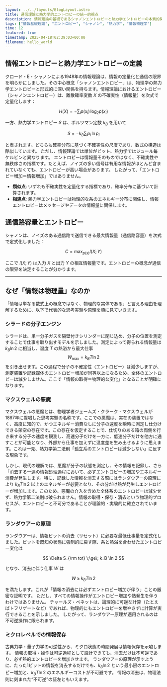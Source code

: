 ```yaml
---
layout: ../../layouts/BlogLayout.astro
title: 通信理論と熱力学的エントロピーの統一的視点
description: 情報理論の基礎であるシャノンエントロピーと熱力学エントロピーの本質的関係
tags: ["情報基礎理論", "エントロピー", "シャノン", "熱力学", "情報物理学"]
time: 12
featured: true
timestamp: 2025-04-18T02:39:03+00:00
filename: hello_world
---
```


## 情報エントロピーと熱力学エントロピーの定義

クロード・E・シャノンによる1948年の情報理論は、情報の定量化と通信の限界を明らかにしました。その中心概念「シャノンエントロピー」は、物理学の熱力学エントロピーと形式的に深い関係を持ちます。情報理論におけるエントロピー（シャノンエントロピー）は、離散確率変数 $X$ の不確実性（情報量）を次式で定量化します：

$$
H(X) = -\sum_{i} p(x_i)\,\log_2 p(x_i)
$$

一方、熱力学エントロピー $S$ は、ボルツマン定数 $k_B$ を用いて

$$
S = -k_B \sum_{i} p_i \,\ln p_i
$$

と表されます。どちらも確率分布に基づく不確実性の尺度であり、数式の構造は酷似しています。
ただし、情報理論では単位がビット、熱力学ではジュール毎ケルビンと異なります。
エントロピーは情報量そのものではなく、不確実性や無秩序さの指標です。たとえば、ノイズの多い信号は有用な情報がほとんど含まれていなくても、エントロピーが高い場合があります。
したがって、「エントロピー増加＝情報増加」ではありません。

- **類似点**: いずれも不確実性を定量化する指標であり、確率分布に基づいて計算されます。
- **相違点**: 熱力学エントロピーは物理的な系のエネルギー分布に関係し、情報エントロピーはメッセージやデータの情報量に関係します。

## 通信路容量とエントロピー

シャノンは、ノイズのある通信路で送信できる最大情報量（通信路容量）を次式で定式化しました：

$$
C = \max_{p(x)} I(X;Y)
$$

ここで $I(X;Y)$ は入力 $X$ と出力 $Y$ の相互情報量です。エントロピーの概念が通信の限界を決定することが分かります。

---

## なぜ「情報は物理量」なのか

「情報は単なる数式上の概念ではなく、物理的な実体である」と言える理由を理解するために、以下で代表的な思考実験や原理を順に見ていきます。

### シラードの分子エンジン

シラードは、単一分子ガスを隔壁付きシリンダーに閉じ込め、分子の位置を測定することで仕事を取り出すモデルを示しました。測定によって得られる情報量は $k_B\ln2$ に相当し、温度 $T$ の熱浴から最大仕事
$$
W_{\text{max}} = k_B T \ln 2
$$
を引き出せます。この過程で分子の不確定性（エントロピー）は減少しますが、測定装置や記録媒体のエントロピー増加が同等以上になるため、全体のエントロピーは減少しません。ここで「情報の取得＝物理的な変化」となることが明確になります。

### マクスウェルの悪魔

マクスウェルの悪魔とは、物理学者ジェームズ・クラーク・マクスウェルが1867年に提唱した思考実験の名称です。ここでの悪魔は、実在の装置ではなく、高度に知的で、かつエネルギー消費なしに分子の速度を瞬時に測定し仕分けできる架空の存在です。この存在を仮定することで、仕切りのある箱の両側を行き来する分子の速度を観測し、高速分子だけを一方に、低速分子だけを他方に通すことが可能となり、外部から仕事を加えずに温度差を生み出せるように思えます。これは一見、熱力学第二法則「孤立系のエントロピーは減少しない」に反する現象です。

しかし、現代の理解では、悪魔が分子の状態を測定し、その情報を記録し、さら「消去する一連の情報処理過程において、必ずエントロピーの増加やエネルギー消費が発生します。特に、記録した情報を消去する際にはランダウアーの原理により $k_B T \ln 2$ 以上のエネルギーが必要となり、その分だけ熱が発生しエントロピーが増加します。このため、悪魔の介入を含めた全体系のエントロピーは減少せず、熱力学第二法則は破られません。情報の取得・保存・消去という物理的プロセスが、エントロピーと不可分であることが理論的・実験的に確立されています。

### ランダウアーの原理

ランダウアーは、情報ビットの消去（リセット）に必要な最低仕事量を定式化しました。ビットを既知の状態に強制的に戻す際、系と熱浴を合わせたエントロピー変化は

$$
\Delta S_{\rm tot} \;\ge\; k_B \ln 2
$$

となり、消去に伴う仕事 $W$ は

$$
W \;\ge\; k_B T \ln 2
$$

を満たします。これが「情報の消去には必ずエントロピー増加が伴う」ことの厳密な証明です。
ただし、すべての情報操作がエントロピー増加や熱発生を伴うわけではありません。
チャールズ・ベネットは、論理的に可逆な計算（たとえばトフリゲートなど）であれば、物理的にもエントロピーを増やさずに計算が実行できることを示しました。
したがって、ランダウアー原理が適用されるのは不可逆操作に限られます。

### ミクロレベルでの情報保存

古典力学・量子力学の可逆性から、ミクロ状態の時間発展は情報保存を示唆します。
情報の取得・操作は可逆過程として設計できても、消去だけは不可逆であり、必ず熱的エントロピーを増加させます。
ランダウアーの原理が示すように、たった1ビットの情報を消去するだけでも、$k_B\ln2$ という最小限のエントロピー増加と、$k_B T\ln2$ のエネルギーコストが不可避です。
情報の消去は、物理法則に刻まれた“不可逆”の証左ともいえます。

